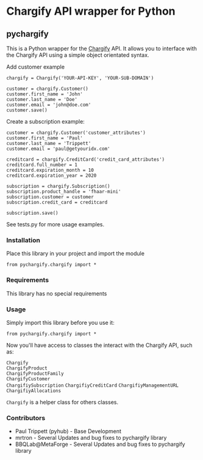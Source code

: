 Chargify API wrapper for Python
===============================

pychargify
----------

This is a Python wrapper for the [Chargify](http://chargify.com) API. It allows you to interface
with the Chargify API using a simple object orientated syntax.

Add customer example

    chargify = Chargify('YOUR-API-KEY', 'YOUR-SUB-DOMAIN')
    
    customer = chargify.Customer()
    customer.first_name = 'John'
    customer.last_name = 'Doe'
    customer.email = 'john@doe.com'
    customer.save()

Create a subscription example:

    customer = chargify.Customer('customer_attributes')
    customer.first_name = 'Paul'
    customer.last_name = 'Trippett'
    customer.email = 'paul@getyouridx.com'
    
    creditcard = chargify.CreditCard('credit_card_attributes')
    creditcard.full_number = 1
    creditcard.expiration_month = 10
    creditcard.expiration_year = 2020

    subscription = chargify.Subscription()
    subscription.product_handle = 'fhaar-mini'
    subscription.customer = customer
    subscription.credit_card = creditcard
    
    subscription.save()

See tests.py for more usage examples.


### Installation

Place this library in your project and import the module

    from pychargify.chargify import *


### Requirements

This library has no special requirements

### Usage

Simply import this library before you use it:

    from pychargify.chargify import *
    

Now you'll have access to classes the interact with the Chargify API, such as:

`Chargify`  
`ChargifyProduct`  
`ChargifyProductFamily`  
`ChargifyCustomer`  
`ChargifiySubscription`
`ChargifiyCreditCard`
`ChargifiyManagementURL`
`ChargifiyAllocations`

`Chargify` is a helper class for others classes.

### Contributors

* Paul Trippett (pyhub)  - Base Development
* mrtron - Several Updates and bug fixes to pychargify library
* BBQLab@MetaForge - Several Updates and bug fixes to pychargify library


